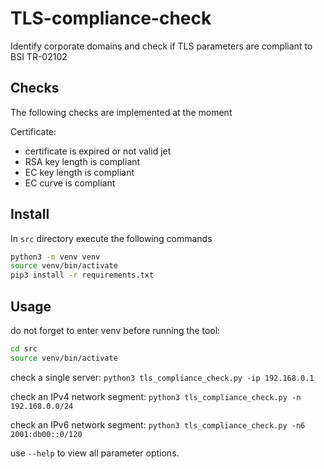 # TLS-compliance-check
Identify corporate domains and check if TLS parameters are compliant to BSI TR-02102

## Checks
The following checks are implemented at the moment

Certificate:
* certificate is expired or not valid jet
* RSA key length is compliant
* EC key length is compliant
* EC curve is compliant

## Install

In `src` directory execute the following commands

```sh
python3 -m venv venv
source venv/bin/activate
pip3 install -r requirements.txt
```

## Usage
do not forget to enter venv before running the tool:

```sh
cd src
source venv/bin/activate
```

check a single server:
`python3 tls_compliance_check.py -ip 192.168.0.1`

check an IPv4 network segment:
`python3 tls_compliance_check.py -n 192.168.0.0/24`

check an IPv6 network segment:
`python3 tls_compliance_check.py -n6 2001:db00::0/120`

use `--help` to view all parameter options.